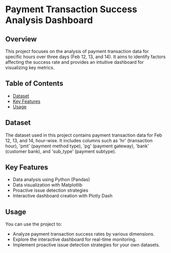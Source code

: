 
# Payment Transaction Success Analysis Dashboard
## Overview

This project focuses on the analysis of payment transaction data for specific hours over three days (Feb 12, 13, and 14). It aims to identify factors affecting the success rate and provides an intuitive dashboard for visualizing key metrics.

## Table of Contents

- [Dataset](#dataset)
- [Key Features](#key-features)
- [Usage](#usage)

## Dataset

The dataset used in this project contains payment transaction data for Feb 12, 13, and 14, hour-wise. It includes columns such as 'hr' (transaction hour), 'pmt' (payment method type), 'pg' (payment gateway), 'bank' (customer bank), and 'sub_type' (payment subtype).

## Key Features

- Data analysis using Python (Pandas)
- Data visualization with Matplotlib
- Proactive issue detection strategies
- Interactive dashboard creation with Plotly Dash

## Usage

You can use the project to:

- Analyze payment transaction success rates by various dimensions.
- Explore the interactive dashboard for real-time monitoring.
- Implement proactive issue detection strategies for your own datasets.

